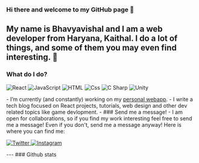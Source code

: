   ### Hi there and welcome to my GitHub page 👋

My name is Bhavyavishal and I am a web developer from Haryana, Kaithal. I do a lot of things, and some of them you may even find interesting. 🤞
---
### What do I do?
<p>
  <img alt="React" src="https://img.shields.io/badge/React-61DAFB?logo=react&logoColor=white&style=for-the-badge" />
 
  <img alt="JavaScript" src="https://img.shields.io/badge/JavaScript-F7DF1E?logo=javascript&logoColor=white&style=for-the-badge" />
  <img alt="HTML" src="https://img.shields.io/badge/HTML-E34F26?logo=html5&logoColor=white&style=for-the-badge" />
  <img alt="Css" src="https://img.shields.io/badge/CSS-1572B6?logo=css3&logoColor=white&style=for-the-badge" />
 
  <img alt="C Sharp" src="https://img.shields.io/badge/C%23-239120?logo=c-sharp&logoColor=white&style=for-the-badge" />
  <img alt="Unity" src="https://img.shields.io/badge/Unity-000000?logo=unity&logoColor=white&style=for-the-badge" />
</p>
- I’m currently (and constantly) working on my <a href="https://Conect.github.io/">personal webapp</a>. 
- I write a tech blog focused on React projects, tutorials, web design and other dev related topics like game devlopment. 
- 
### Send me a message!
- I am open for collaborations, so if you find my work interesting feel free to send me a message! Even if you don't, send me a message anyway! Here is where you can find me:
<p>
  
  <a href="https://twitter.com/bhavyavishal1">
    <img alt="Twitter" src="https://img.shields.io/badge/Twitter-1DA1F2?logo=twitter&logoColor=white&style=for-the-badge" />
  </a>
  <a href=" https://www.instagram.com/xortgamedevs/">
    <img alt="Instagram" src="https://img.shields.io/badge/Instagram-E4405F?logo=instagram&logoColor=white&style=for-the-badge" />
  </a>
   
</p>
---
### Github stats
 
 
